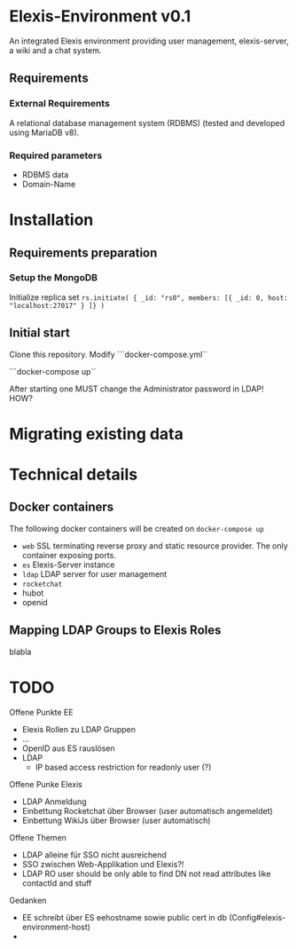 # Elexis-Environment v0.1

An integrated Elexis environment providing user management, elexis-server, a wiki and a chat system.

## Requirements

### External Requirements

A relational database management system (RDBMS) (tested and developed using MariaDB v8).

### Required parameters

- RDBMS data
- Domain-Name

# Installation

## Requirements preparation

### Setup the MongoDB

Initialize replica set ```rs.initiate( { _id: "rs0", members: [{ _id: 0, host: "localhost:27017" } ]} )```

## Initial start

Clone this repository. Modify ```docker-compose.yml``

```docker-compose up``

After starting one MUST change the Administrator password in LDAP! HOW?

# Migrating existing data

# Technical details

## Docker containers

The following docker containers will be created on ```docker-compose up```

- ```web``` SSL terminating reverse proxy and static resource provider. The only container exposing ports.
- ```es``` Elexis-Server instance
- ```ldap``` LDAP server for user management
- ```rocketchat```
- hubot
- openid

## Mapping LDAP Groups to Elexis Roles

blabla

# TODO

Offene Punkte EE

- Elexis Rollen zu LDAP Gruppen
- ...
- OpenID aus ES rauslösen
- LDAP
  - IP based access restriction for readonly user (?)

Offene Punke Elexis

- LDAP Anmeldung
- Einbettung Rocketchat über Browser (user automatisch angemeldet)
- Einbettung WikiJs über Browser (user automatisch)

Offene Themen

- LDAP alleine für SSO nicht ausreichend
- SSO zwischen Web-Applikation und Elexis?!
- LDAP RO user should be only able to find DN not read attributes like contactId and stuff


Gedanken

- EE schreibt über ES eehostname sowie public cert in db (Config#elexis-environment-host)
- 


